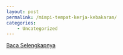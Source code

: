 ```yaml
---
layout: post
permalink: /mimpi-tempat-kerja-kebakaran/
categories:
    - Uncategorized
---
```


[Baca Selengkapnya](/05)